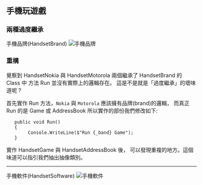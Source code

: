 ﻿# 

## 手機玩遊戲

### 兩種過度繼承

手機品牌(HandsetBrand)
![手機品牌](https://imgur.com/CQhPeok.jpg)

### 重構

覺察到 HandsetNokia 與 HandsetMotorola 兩個繼承了 HandsetBrand 的 Class 中
方法 Run 並沒有實際上的邏輯存在。
這是不是就是「過度繼承」的壞味道呢 ?

首先實作 Run 方法，`Nokia` 與 `Motorola` 應該擁有品牌(brand)的邏輯，
而真正 Run 的是 Game 或 AddressBook 所以實作的部份我們修改如下:

```csharp=
   public void Run()
   {
        Console.WriteLine($"Run {_band} Game");
   }
```

實作 HandsetGame 與 HandsetAddressBook 後，
可以發現重複的地方。這個味道可以指引我們抽出抽像類別。

---

手機軟件(HandsetSoftware)
![手機軟件](https://imgur.com/LAsrHMn.jpg)




